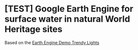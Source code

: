 # [TEST] Google Earth Engine for surface water in natural World Heritage sites

Based on the [Earth Engine Demo Trendy Lights](https://trendy-lights-dot-ee-demos.appspot.com)